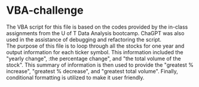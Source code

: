 # VBA-challenge
The VBA script for this file is based on the codes provided by the in-class assignments from the U of T Data Analysis bootcamp.  ChaGPT was also used in the assistance of debugging and refactoring the script.  
The purpose of this file is to loop through all the stocks for one year and output information for each ticker symbol.  This information included the "yearly change", :the percentage change", and "the total volume of the stock".  This summary of information is then used to provide the "greatest % increase", "greatest % decrease", and "greatest total volume".  Finally, conditional formatting is utilized to make it user friendly.
